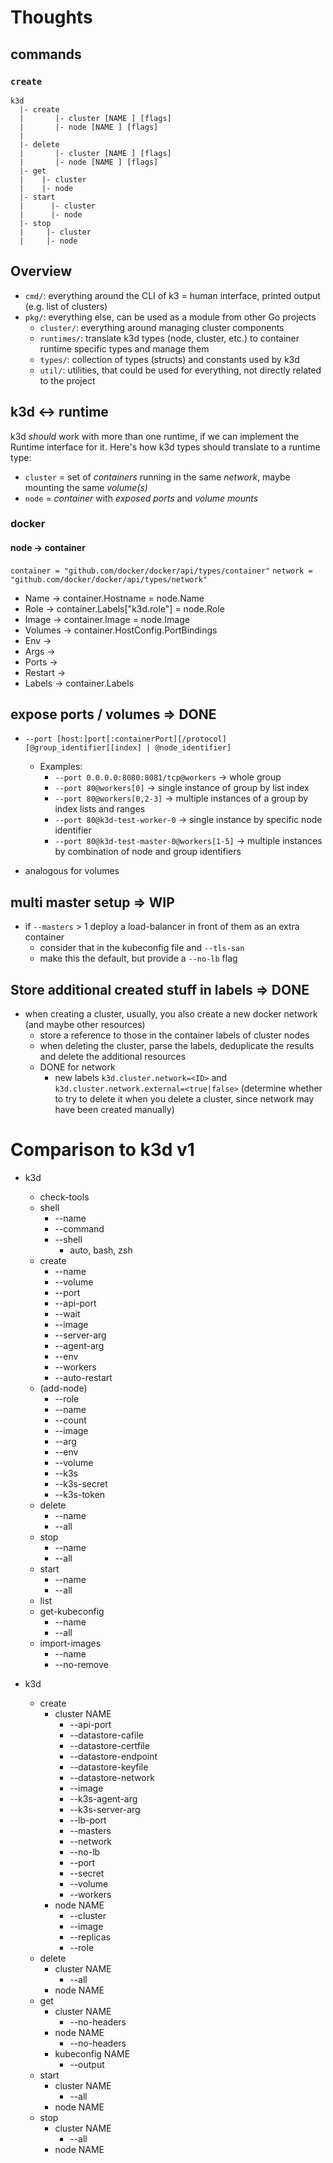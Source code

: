 # Thoughts

## commands

### `create`

```shell
k3d
  |- create
  |       |- cluster [NAME ] [flags]
  |       |- node [NAME ] [flags]
  |
  |- delete
  |       |- cluster [NAME ] [flags]
  |       |- node [NAME ] [flags]
  |- get
  |    |- cluster
  |    |- node
  |- start
  |      |- cluster
  |      |- node
  |- stop
  |     |- cluster
  |     |- node
```

## Overview

- `cmd/`: everything around the CLI of k3 = human interface, printed output (e.g. list of clusters)
- `pkg/`: everything else, can be used as a module from other Go projects
  - `cluster/`: everything around managing cluster components
  - `runtimes/`: translate k3d types (node, cluster, etc.) to container runtime specific types and manage them
  - `types/`: collection of types (structs) and constants used by k3d
  - `util/`: utilities, that could be used for everything, not directly related to the project

## k3d <-> runtime

k3d _should_ work with more than one runtime, if we can implement the Runtime interface for it.
Here's how k3d types should translate to a runtime type:

- `cluster` = set of _containers_ running in the same _network_, maybe mounting the same _volume(s)_
- `node` = _container_ with _exposed ports_ and _volume mounts_

### docker

#### node -> container

`container = "github.com/docker/docker/api/types/container"`
`network = "github.com/docker/docker/api/types/network"`

- Name    -> container.Hostname = node.Name
- Role    -> container.Labels["k3d.role"] = node.Role
- Image   -> container.Image = node.Image
- Volumes -> container.HostConfig.PortBindings
- Env     -> 
- Args    -> 
- Ports   -> 
- Restart -> 
- Labels  -> container.Labels

## expose ports / volumes => DONE

- `--port [host:]port[:containerPort][/protocol][@group_identifier[[index] | @node_identifier]`
  - Examples:
    - `--port 0.0.0.0:8080:8081/tcp@workers` -> whole group
    - `--port 80@workers[0]` -> single instance of group by list index
    - `--port 80@workers[0,2-3]` -> multiple instances of a group by index lists and ranges
    - `--port 80@k3d-test-worker-0` -> single instance by specific node identifier
    - `--port 80@k3d-test-master-0@workers[1-5]` -> multiple instances by combination of node and group identifiers

- analogous for volumes

## multi master setup => WIP

- if `--masters` > 1 deploy a load-balancer in front of them as an extra container
  - consider that in the kubeconfig file and `--tls-san`
  - make this the default, but provide a `--no-lb` flag

## Store additional created stuff in labels => DONE

- when creating a cluster, usually, you also create a new docker network (and maybe other resources)
  - store a reference to those in the container labels of cluster nodes
  - when deleting the cluster, parse the labels, deduplicate the results and delete the additional resources
  - DONE for network
    - new labels `k3d.cluster.network=<ID>` and `k3d.cluster.network.external=<true|false>` (determine whether to try to delete it when you delete a cluster, since network may have been created manually)


# Comparison to k3d v1

- k3d
  - check-tools
  - shell
    - --name
    - --command
    - --shell
      - auto, bash, zsh
  - create
    - --name
    - --volume
    - --port
    - --api-port
    - --wait
    - --image
    - --server-arg
    - --agent-arg
    - --env
    - --workers
    - --auto-restart
  - (add-node)
    - --role
    - --name
    - --count
    - --image
    - --arg
    - --env
    - --volume
    - --k3s
    - --k3s-secret
    - --k3s-token
  - delete
    - --name
    - --all
  - stop
    - --name
    - --all
  - start
    - --name
    - --all
  - list
  - get-kubeconfig
    - --name
    - --all
  - import-images
    - --name
    - --no-remove

- k3d
  - create
    - cluster NAME
      - --api-port
      - --datastore-cafile
      - --datastore-certfile
      - --datastore-endpoint
      - --datastore-keyfile
      - --datastore-network
      - --image
      - --k3s-agent-arg
      - --k3s-server-arg
      - --lb-port
      - --masters
      - --network
      - --no-lb
      - --port
      - --secret
      - --volume
      - --workers
    - node NAME
      - --cluster
      - --image
      - --replicas
      - --role
  - delete
    - cluster NAME
      - --all
    - node NAME
  - get
    - cluster NAME
      - --no-headers
    - node NAME
      - --no-headers
    - kubeconfig NAME
      - --output
  - start
    - cluster NAME
      - --all
    - node NAME
  - stop
    - cluster NAME
      - --all
    - node NAME
